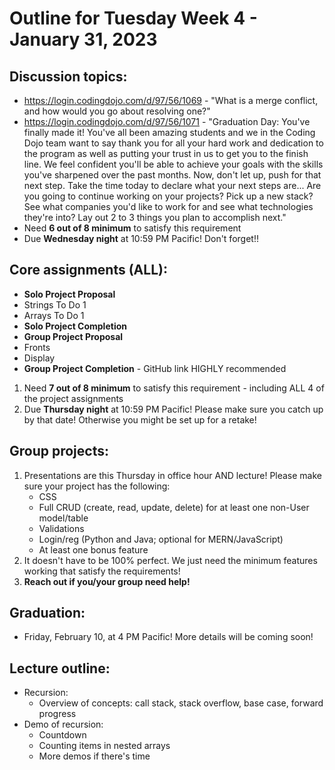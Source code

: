 # Outline for Tuesday Week 4 - January 31, 2023

## Discussion topics:
- https://login.codingdojo.com/d/97/56/1069 - "What is a merge conflict, and how would you go about resolving one?"
- https://login.codingdojo.com/d/97/56/1071 - "Graduation Day: You've finally made it! You've all been amazing students and we in the Coding Dojo team want to say thank you for all your hard work and dedication to the program as well as putting your trust in us to get you to the finish line. We feel confident you'll be able to achieve your goals with the skills you've sharpened over the past months. Now, don't let up, push for that next step. Take the time today to declare what your next steps are... Are you going to continue working on your projects? Pick up a new stack? See what companies you'd like to work for and see what technologies they're into? Lay out 2 to 3 things you plan to accomplish next."
- Need **6 out of 8 minimum** to satisfy this requirement
- Due **Wednesday night** at 10:59 PM Pacific!  Don't forget!!

## Core assignments (ALL):
- **Solo Project Proposal**
- Strings To Do 1
- Arrays To Do 1
- **Solo Project Completion**
- **Group Project Proposal**
- Fronts
- Display
- **Group Project Completion** - GitHub link HIGHLY recommended
1. Need **7 out of 8 minimum** to satisfy this requirement - including ALL 4 of the project assignments
2. Due **Thursday night** at 10:59 PM Pacific!  Please make sure you catch up by that date!  Otherwise you might be set up for a retake!

## Group projects:
1. Presentations are this Thursday in office hour AND lecture!  Please make sure your project has the following:
    - CSS
    - Full CRUD (create, read, update, delete) for at least one non-User model/table
    - Validations
    - Login/reg (Python and Java; optional for MERN/JavaScript)
    - At least one bonus feature
2. It doesn't have to be 100% perfect.  We just need the minimum features working that satisfy the requirements!
3. **Reach out if you/your group need help!**

## Graduation:
- Friday, February 10, at 4 PM Pacific!  More details will be coming soon!

## Lecture outline:
- Recursion:
  - Overview of concepts: call stack, stack overflow, base case, forward progress
- Demo of recursion:
  - Countdown
  - Counting items in nested arrays
  - More demos if there's time